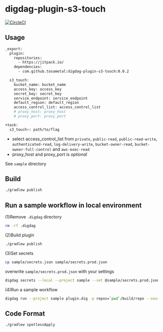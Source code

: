 # digdag-plugin-s3-touch
  
[![CircleCI](https://circleci.com/gh/tosametal/digdag-plugin-s3-touch.svg?style=svg)](https://circleci.com/gh/tosametal/digdag-plugin-s3-touch)

## Usage
```bash
_export:
  plugin:
    repositories:
      - https://jitpack.io/
    dependencies:
      - com.github.tosametal:digdag-plugin-s3-touch:0.0.2

  s3_touch:
    bucket_name: bucket_name
    access_key: access_key
    secret_key: secret_key
    service_endpoint: service_endpoint
    default_region: default_region
    access_control_list: access_control_list
    # proxy_host: proxy_host
    # proxy_port: proxy_port

+task:
  s3_touch>: path/to/flag
```
- select access_control_list from `private`, `public-read`, `public-read-write`, `authenticated-read`, `log-delivery-write`, `bucket-owner-read`, `bucket-owner-full-control` and `aws-exec-read`
- proxy_host and proxy_port is *optional*
  
  
See `sample` directory

## Build
```bash
./gradlew publish
```

## Run a sample workflow in local environment
(1)Remove `.digdag` directory
```bash
rm -rf .digdag
```

(2)Build plugin
```bash
./gradlew publish
```

(3)Set secrets
```bash
cp sample/secrets.json sample/secrets.prod.json
```

overwrite `sample/secrets.prod.json` with your settings

```bash
digdag secrets --local --project sample --set @sample/secrets.prod.json
```
  
(4)Run a sample workflow
```bash
digdag run --project sample plugin.dig -p repos=`pwd`/build/repo --session "2018-12-15 00:00:00"
```

## Code Format
```bash
./gradlew spotlessApply
```
